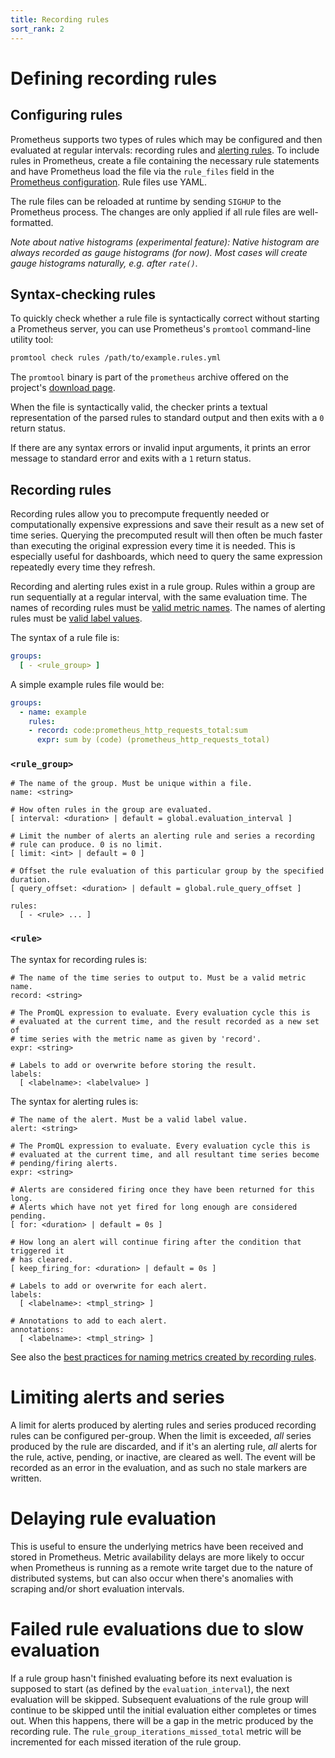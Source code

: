 ```yaml
---
title: Recording rules
sort_rank: 2
---
```


# Defining recording rules

## Configuring rules

Prometheus supports two types of rules which may be configured and then
evaluated at regular intervals: recording rules and [alerting
rules](alerting_rules.md). To include rules in Prometheus, create a file
containing the necessary rule statements and have Prometheus load the file via
the `rule_files` field in the [Prometheus configuration](configuration.md).
Rule files use YAML.

The rule files can be reloaded at runtime by sending `SIGHUP` to the Prometheus
process. The changes are only applied if all rule files are well-formatted.

_Note about native histograms (experimental feature): Native histogram are always
recorded as gauge histograms (for now). Most cases will create gauge histograms
naturally, e.g. after `rate()`._

## Syntax-checking rules

To quickly check whether a rule file is syntactically correct without starting
a Prometheus server, you can use Prometheus's `promtool` command-line utility
tool:

```bash
promtool check rules /path/to/example.rules.yml
```

The `promtool` binary is part of the `prometheus` archive offered on the
project's [download page](https://prometheus.io/download/).

When the file is syntactically valid, the checker prints a textual
representation of the parsed rules to standard output and then exits with
a `0` return status.

If there are any syntax errors or invalid input arguments, it prints an error 
message to standard error and exits with a `1` return status.

## Recording rules

Recording rules allow you to precompute frequently needed or computationally
expensive expressions and save their result as a new set of time series.
Querying the precomputed result will then often be much faster than executing
the original expression every time it is needed. This is especially useful for
dashboards, which need to query the same expression repeatedly every time they
refresh.

Recording and alerting rules exist in a rule group. Rules within a group are
run sequentially at a regular interval, with the same evaluation time.
The names of recording rules must be
[valid metric names](https://prometheus.io/docs/concepts/data_model/#metric-names-and-labels).
The names of alerting rules must be
[valid label values](https://prometheus.io/docs/concepts/data_model/#metric-names-and-labels).

The syntax of a rule file is:

```yaml
groups:
  [ - <rule_group> ]
```

A simple example rules file would be:

```yaml
groups:
  - name: example
    rules:
    - record: code:prometheus_http_requests_total:sum
      expr: sum by (code) (prometheus_http_requests_total)
```

### `<rule_group>`
```
# The name of the group. Must be unique within a file.
name: <string>

# How often rules in the group are evaluated.
[ interval: <duration> | default = global.evaluation_interval ]

# Limit the number of alerts an alerting rule and series a recording
# rule can produce. 0 is no limit.
[ limit: <int> | default = 0 ]

# Offset the rule evaluation of this particular group by the specified duration.
[ query_offset: <duration> | default = global.rule_query_offset ]

rules:
  [ - <rule> ... ]
```

### `<rule>`

The syntax for recording rules is:

```
# The name of the time series to output to. Must be a valid metric name.
record: <string>

# The PromQL expression to evaluate. Every evaluation cycle this is
# evaluated at the current time, and the result recorded as a new set of
# time series with the metric name as given by 'record'.
expr: <string>

# Labels to add or overwrite before storing the result.
labels:
  [ <labelname>: <labelvalue> ]
```

The syntax for alerting rules is:

```
# The name of the alert. Must be a valid label value.
alert: <string>

# The PromQL expression to evaluate. Every evaluation cycle this is
# evaluated at the current time, and all resultant time series become
# pending/firing alerts.
expr: <string>

# Alerts are considered firing once they have been returned for this long.
# Alerts which have not yet fired for long enough are considered pending.
[ for: <duration> | default = 0s ]

# How long an alert will continue firing after the condition that triggered it
# has cleared.
[ keep_firing_for: <duration> | default = 0s ]

# Labels to add or overwrite for each alert.
labels:
  [ <labelname>: <tmpl_string> ]

# Annotations to add to each alert.
annotations:
  [ <labelname>: <tmpl_string> ]
```

See also the
[best practices for naming metrics created by recording rules](https://prometheus.io/docs/practices/rules/#recording-rules).

# Limiting alerts and series

A limit for alerts produced by alerting rules and series produced recording rules
can be configured per-group. When the limit is exceeded, _all_ series produced
by the rule are discarded, and if it's an alerting rule, _all_ alerts for
the rule, active, pending, or inactive, are cleared as well. The event will be
recorded as an error in the evaluation, and as such no stale markers are
written.

# Delaying rule evaluation
This is useful to ensure the underlying metrics have been received and stored in Prometheus. Metric availability delays are more likely to occur when Prometheus is running as a remote write target due to the nature of distributed systems, but can also occur when there's anomalies with scraping and/or short evaluation intervals.

# Failed rule evaluations due to slow evaluation

If a rule group hasn't finished evaluating before its next evaluation is supposed to start (as defined by the `evaluation_interval`), the next evaluation will be skipped. Subsequent evaluations of the rule group will continue to be skipped until the initial evaluation either completes or times out. When this happens, there will be a gap in the metric produced by the recording rule. The `rule_group_iterations_missed_total` metric will be incremented for each missed iteration of the rule group. 
